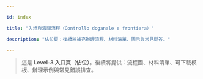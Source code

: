 ---
id: index
title: "入境與海關流程（Controllo doganale e frontiera）"
description: "佔位頁：後續將補充辦理流程、材料清單、圖示與常見問答。"
---


> 這是 **Level‑3 入口頁（佔位）**。後續將提供：流程圖、材料清單、可下載模板、辦理示例與常見錯誤排查。
